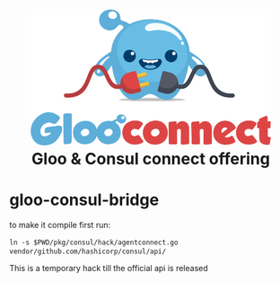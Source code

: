 

<h1 align="center">
    <img src="docs/GlooConnect.png" alt="Gloo Connect" width="428" height="242">
  <br>
  Gloo & Consul connect offering  
</h1>


# gloo-consul-bridge

to make it compile first run:
```
ln -s $PWD/pkg/consul/hack/agentconnect.go vendor/github.com/hashicorp/consul/api/
```
This is a temporary hack till the official api is released
